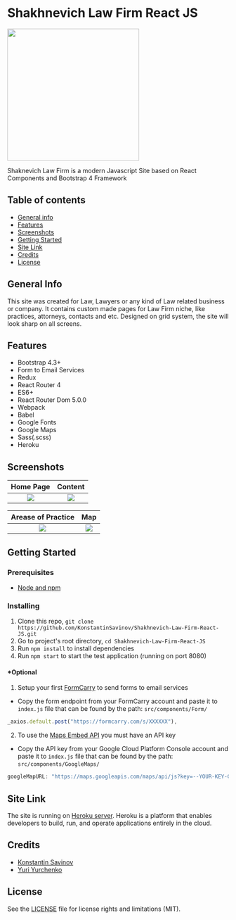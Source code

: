 # Shakhnevich Law Firm React JS

<img src="https://i.ibb.co/QYDmM6T/logo.jpg" width="300" height="300">

Shaknevich Law Firm is a modern Javascript Site based on React Components and Bootstrap 4 Framework

## Table of contents
* [General info](#general-info)
* [Features](#features)
* [Screenshots](#screenshots)
* [Getting Started](#getting-started)
* [Site Link](#site-link)
* [Credits](#credits)
* [License](#license)

## General Info

This site was created for Law, Lawyers or any kind of Law related business or company. It contains custom made pages for Law Firm niche, like practices, attorneys, contacts and etc. Designed on grid system, the site will look sharp on all screens.

## Features

* Bootstrap 4.3+
* Form to Email Services
* Redux
* React Router 4
* ES6+
* React Router Dom 5.0.0
* Webpack
* Babel
* Google Fonts
* Google Maps
* Sass(.scss)
* Heroku

## Screenshots
|Home Page|Content|
|:--:|:--:|
|![](https://i.ibb.co/dQz7djS/Screen-Shot-2019-09-10-at-5-04-25-PM.png)|![](https://i.ibb.co/6Zksv68/Screen-Shot-2019-09-10-at-5-05-23-PM.png)|

|Arease of Practice|Map|
|:--:|:--:|
|![](https://i.ibb.co/L5h3D4M/Screen-Shot-2019-09-10-at-5-05-39-PM.png)|![](https://i.ibb.co/0YTwkWd/Screen-Shot-2019-09-10-at-5-06-02-PM.png)|


## Getting Started

### Prerequisites

* [Node and npm](https://www.npmjs.com/get-npm)

### Installing

1. Clone this repo, `git clone https://github.com/KonstantinSavinov/Shakhnevich-Law-Firm-React-JS.git `
2. Go to project's root directory, `cd Shakhnevich-Law-Firm-React-JS`
3. Run `npm install` to install dependencies
4. Run `npm start` to start the test application (running on port 8080)
    
#### *Optional 
1. Setup your first [FormCarry](https://formcarry.com/documentation/getting-started) to send forms to email services
* Copy the form endpoint from your FormCarry account and paste it to `index.js` file that can be found by the path: `src/components/Form/`

```javascript
_axios.default.post("https://formcarry.com/s/XXXXXX"),
```
2. To use the [Maps Embed API](https://developers.google.com/maps/documentation/embed/get-api-key) you must have an API key
* Copy the API key from your Google Cloud Platform Console account and paste it to `index.js` file that can be found by the path: `src/components/GoogleMaps/`

```javascript
googleMapURL: "https://maps.googleapis.com/maps/api/js?key=--YOUR-KEY-GOES-HERE--&libraries=geometry,drawing,places",
```
## Site Link
The site is running on [Heroku server](https://shakhnevichlaw.herokuapp.com/). Heroku is a platform that enables developers to build, run, and operate applications entirely in the cloud.

## Credits
* [Konstantin Savinov](https://github.com/KonstantinSavinov)
* [Yuri Yurchenko](https://github.com/YuriusY)

## License

See the [LICENSE](LICENSE.md) file for license rights and limitations (MIT).